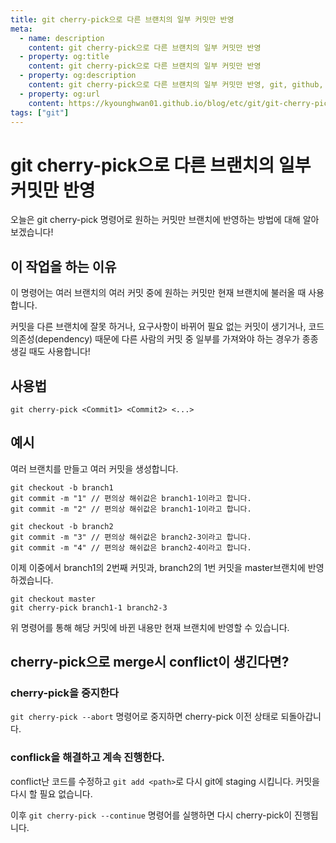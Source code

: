 ```yaml
---
title: git cherry-pick으로 다른 브랜치의 일부 커밋만 반영
meta:
  - name: description
    content: git cherry-pick으로 다른 브랜치의 일부 커밋만 반영
  - property: og:title
    content: git cherry-pick으로 다른 브랜치의 일부 커밋만 반영
  - property: og:description
    content: git cherry-pick으로 다른 브랜치의 일부 커밋만 반영, git, github, issue, projects, milestone
  - property: og:url
    content: https://kyounghwan01.github.io/blog/etc/git/git-cherry-pick/
tags: ["git"]
---
```


# git cherry-pick으로 다른 브랜치의 일부 커밋만 반영

오늘은 git cherry-pick 명령어로 원하는 커밋만 브랜치에 반영하는 방법에 대해 알아보겠습니다!

## 이 작업을 하는 이유

이 명령어는 여러 브랜치의 여러 커밋 중에 원하는 커밋만 현재 브랜치에 불러올 때 사용합니다.

커밋을 다른 브랜치에 잘못 하거나, 요구사항이 바뀌어 필요 없는 커밋이 생기거나, 코드 의존성(dependency) 때문에 다른 사람의 커밋 중 일부를 가져와야 하는 경우가 종종 생길 때도 사용합니다!

## 사용법

`git cherry-pick <Commit1> <Commit2> <...>`

## 예시

여러 브랜치를 만들고 여러 커밋을 생성합니다.

```
git checkout -b branch1
git commit -m "1" // 편의상 해쉬값은 branch1-1이라고 합니다.
git commit -m "2" // 편의상 해쉬값은 branch1-1이라고 합니다.

git checkout -b branch2
git commit -m "3" // 편의상 해쉬값은 branch2-3이라고 합니다.
git commit -m "4" // 편의상 해쉬값은 branch2-4이라고 합니다.
```

이제 이중에서 branch1의 2번째 커밋과, branch2의 1번 커밋을 master브랜치에 반영하겠습니다.

```
git checkout master
git cherry-pick branch1-1 branch2-3
```

위 명령어를 통해 해당 커밋에 바뀐 내용만 현재 브랜치에 반영할 수 있습니다.

## cherry-pick으로 merge시 conflict이 생긴다면?

### cherry-pick을 중지한다

`git cherry-pick --abort` 명령어로 중지하면 cherry-pick 이전 상태로 되돌아갑니다.

### conflick을 해결하고 계속 진행한다.

conflict난 코드를 수정하고 `git add <path>`로 다시 git에 staging 시킵니다. 커밋을 다시 할 필요 없습니다.

이후 `git cherry-pick --continue` 명령어를 실행하면 다시 cherry-pick이 진행됩니다.

<TagLinks />

<Comment />
